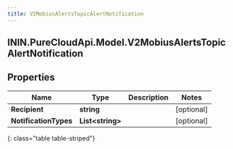 ```yaml
---
title: V2MobiusAlertsTopicAlertNotification
---
```

## ININ.PureCloudApi.Model.V2MobiusAlertsTopicAlertNotification

## Properties

|Name | Type | Description | Notes|
|------------ | ------------- | ------------- | -------------|
| **Recipient** | **string** |  | [optional] |
| **NotificationTypes** | **List&lt;string&gt;** |  | [optional] |
{: class="table table-striped"}


